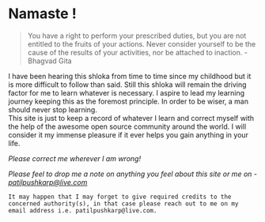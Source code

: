# Namaste !

> You have a right to perform your prescribed duties, but you are not entitled to the fruits of your actions. Never consider yourself to be the cause of the results of your activities, nor be attached to inaction. - Bhagvad Gita

I have been hearing this shloka from time to time since my childhood but it is more difficult to follow than said. Still this shloka will remain the driving factor for me to learn whatever is necessary. I aspire to lead my learning journey keeping this as the foremost principle. In order to be wiser, a man should never stop learning.  
This site is just to keep a record of whatever I learn and correct myself with the help of the awesome open source community around the world. I will consider it my immense pleasure if it ever helps you gain anything in your life.

*Please correct me wherever I am wrong!*

*Please feel to drop me a note on anything you feel about this site or me on - patilpushkarp@live.com* 

```{note}
It may happen that I may forget to give required credits to the concerned authority(s), in that case please reach out to me on my email address i.e. patilpushkarp@live.com.
```


